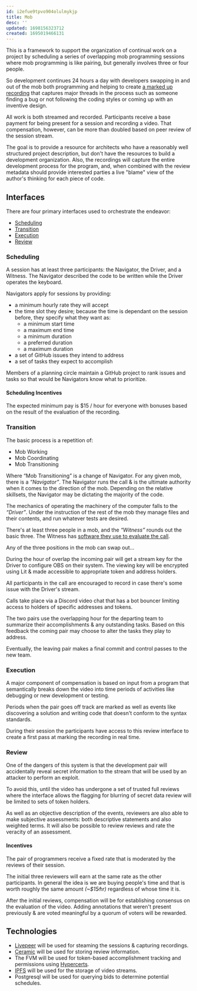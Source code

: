 ```yaml
---
id: i2efue9tpvo904olulmykjp
title: Mob
desc: ''
updated: 1698156323712
created: 1695019466131
---
```

This is a framework to support the organization of continual work on a project by scheduling a series of overlapping mob programming sessions where mob programming is like pairing, but generally involves three or four people.

So development continues 24 hours a day with developers swapping in and out of the mob both programming and helping to create [a marked up recording](https://pairs.trwb.live) that captures major threads in the process such as someone finding a bug or not following the coding styles or coming up with an inventive design.

All work is both streamed and recorded. Participants receive a base payment for being present for a session and recording a video. That compensation, however, can be more than doubled based on peer review of the session stream.

The goal is to provide a resource for architects who have a reasonably well structured project description, but don't have the resources to build a development organization. Also, the recordings will capture the entire development process for the program, and, when combined with the review metadata should provide interested parties a live "blame" view of the author's thinking for each piece of code.

## Interfaces

There are four primary interfaces used to orchestrate the endeavor:

* [Scheduling](#scheduling)
* [Transition](#transition)
* [Execution](#execution)
* [Review](#review)

### Scheduling

A session has at least three participants: the Navigator, the Driver, and a Witness. The Navigator described the code to be written while the Driver operates the keyboard.

Navigators apply for sessions by providing:

* a minimum hourly rate they will accept
* the time slot they desire; because the time is dependant on the session before, they specify what they want as:
  * a minimum start time
  * a maximum end time
  * a minimum duration
  * a preferred duration
  * a maximum duration
* a set of GitHub issues they intend to address
* a set of tasks they expect to accomplish

Members of a planning circle maintain a GitHub project to rank issues and tasks so that would be Navigators know what to prioritize.

#### Scheduling Incentives

The expected minimum pay is $15 / hour for everyone with bonuses based on the result of the evaluation of the recording.

### Transition

The basic process is a repetition of:

* Mob Working
* Mob Coordinating
* Mob Transitioning

Where “Mob Transitioning” is a change of Navigator. For any given mob, there is a *“Navigator”*. The Navigator runs the call & is the ultimate authority when it comes to the direction of the mob. Depending on the relative skillsets, the Navigator may be dictating the majority of the code.

The mechanics of operating the machinery of the computer falls to the *“Driver”*. Under the instruction of the rest of the mob they manage files and their contents, and run whatever tests are desired.

There's at least three people in a mob, and the *“Witness”* rounds out the basic three. The Witness has [software they use to evaluate the call](https://pairs.trwb.live).

Any of the three positions in the mob can swap out…

During the hour of overlap the incoming pair will get a stream key for the Driver to configure OBS on their system. The viewing key will be encrypted using Lit & made accessible to appropriate token and address holders.

All participants in the call are encouraged to record in case there's some issue with the Driver's stream.

Calls take place via a Discord video chat that has a bot bouncer limiting access to holders of specific addresses and tokens.

The two pairs use the overlapping hour for the departing team to summarize their accomplishments & any outstanding tasks. Based on this feedback the coming pair may choose to alter the tasks they play to address.

Eventually, the leaving pair makes a final commit and control passes to the new team.

### Execution

A major component of compensation is based on input from a program that semantically breaks down the video into time periods of activities like debugging or new development or testing.

Periods when the pair goes off track are marked as well as events like discovering a solution and writing code that doesn't conform to the syntax standards.

During their session the participants have access to this review interface to create a first pass at marking the recording in real time.

### Review

One of the dangers of this system is that the development pair will accidentally reveal secret information to the stream that will be used by an attacker to perform an exploit.

To avoid this, until the video has undergone a set of trusted full reviews where the interface allows the flagging for blurring of secret data review will be limited to sets of token holders.

As well as an objective description of the events, reviewers are also able to make subjective assessments: both descriptive statements and also weighted terms. It will also be possible to review reviews and rate the veracity of an assessment.

#### Incentives

The pair of programmers receive a fixed rate that is moderated by the reviews of their session.

The initial three reviewers will earn at the same rate as the other participants. In general the idea is we are buying people's time and that is worth roughly the same amount *(~$15⁄hr)* regardless of whose time it is.

After the initial reviews, compensation will be for establishing consensus on the evaluation of the video. Adding annotations that weren't present previously & are voted meaningful by a quorum of voters will be rewarded.

## Technologies

* [Livepeer](https://livepeer.org) will be used for steaming the sessions & capturing recordings.
* [Ceramic](https://ceramic.network) will be used for storing review information.
* The FVM will be used for token-based accomplishment tracking and permissions using [Hypercerts](https://hypercerts.org).
* [IPFS](https://ipfs.io) will be used for the storage of video streams.
* Postgresql will be used for querying bids to determine potential schedules.
